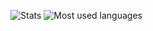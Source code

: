 ![Stats](https://github-readme-stats.vercel.app/api?username=alphasldiallo&show_icons=true&theme=dark)
![Most used languages](https://github-readme-stats.vercel.app/api/top-langs/?username=alphasldiallo&theme=dark&show_icons=true)

<!-- [![GitHub Streak](http://github-readme-streak-stats.herokuapp.com?user=alphasldiallo&theme=dark&date_format=j%20M%5B%20Y%5D)](https://git.io/streak-stats) -->

